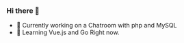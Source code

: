 ### Hi there 👋

<!--
**swadand/swadand** is a ✨ _special_ ✨ repository because its `README.md` (this file) appears on your GitHub profile.

Here are some ideas to get you started:-->

- 🔭 Currently working on a Chatroom with php and MySQL
- 🌱 Learning Vue.js and Go Right now.

